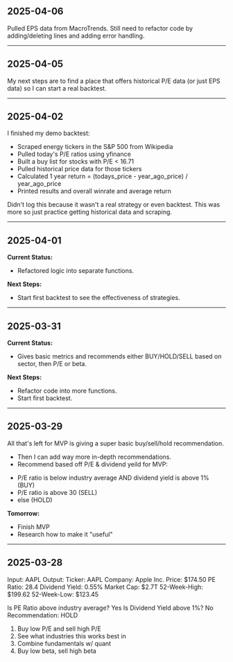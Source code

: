 ## 2025-04-06

Pulled EPS data from MacroTrends. Still need to refactor code by adding/deleting lines and adding error handling.

---

## 2025-04-05

My next steps are to find a place that offers historical P/E data (or just EPS data) so I can start a real backtest.

---

## 2025-04-02

I finished my demo backtest:
- Scraped energy tickers in the S&P 500 from Wikipedia
- Pulled today's P/E ratios using yfinance
- Built a buy list for stocks with P/E < 16.71
- Pulled historical price data for those tickers
- Calculated 1 year return = (todays_price - year_ago_price) / year_ago_price
- Printed results and overall winrate and average return

Didn't log this because it wasn't a real strategy or even backtest.
This was more so just practice getting historical data and scraping.

---

## 2025-04-01

**Current Status:**
- Refactored logic into separate functions.

**Next Steps:**
- Start first backtest to see the effectiveness of strategies.

---

## 2025-03-31

**Current Status:**
- Gives basic metrics and recommends either BUY/HOLD/SELL based on sector, then P/E or beta.

**Next Steps:**
- Refactor code into more functions.
- Start first backtest.

---

## 2025-03-29

All that's left for MVP is giving a super basic buy/sell/hold recommendation.
- Then I can add way more in-depth recommendations.
- Recommend based off P/E & dividend yeild for MVP:
* P/E ratio is below industry average AND dividend yield is above 1% (BUY)
* P/E ratio is above 30 (SELL)
* else (HOLD)

**Tomorrow:**
- Finish MVP
- Research how to make it "useful"

---

## 2025-03-28

Input: AAPL
Output:
  Ticker: AAPL
  Company: Apple Inc.
  Price: $174.50
  PE Ratio: 28.4
  Dividend Yield: 0.55%
  Market Cap: $2.7T
  52-Week-High: $199.62
  52-Week-Low: $123.45

  Is PE Ratio above industry average? Yes
  Is Dividend Yield above 1%? No
  Recommendation: HOLD

1. Buy low P/E and sell high P/E
2. See what industries this works best in
3. Combine fundamentals w/ quant
4. Buy low beta, sell high beta

